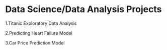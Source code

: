 
# Data Science/Data Analysis Projects 
1.Titanic Exploratory Data Analysis

2.Predicting Heart Failure Model

3.Car Price Prediction Model
